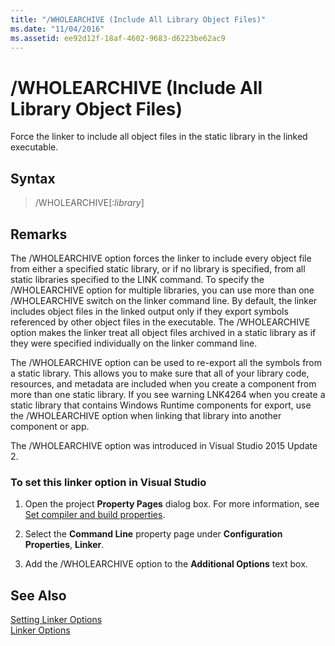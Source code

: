 ```yaml
---
title: "/WHOLEARCHIVE (Include All Library Object Files)"
ms.date: "11/04/2016"
ms.assetid: ee92d12f-18af-4602-9683-d6223be62ac9
---
```

# /WHOLEARCHIVE (Include All Library Object Files)

Force the linker to include all object files in the static library in the linked executable.

## Syntax

> /WHOLEARCHIVE[:*library*]

## Remarks

The /WHOLEARCHIVE option forces the linker to include every object file from either a specified static library, or if no library is specified, from all static libraries specified to the LINK command. To specify the /WHOLEARCHIVE option for multiple libraries, you can use more than one /WHOLEARCHIVE switch on the linker command line. By default, the linker includes object files in the linked output only if they export symbols referenced by other object files in the executable. The /WHOLEARCHIVE option makes the linker treat all object files archived in a static library as if they were specified individually on the linker command line.

The /WHOLEARCHIVE option can be used to re-export all the symbols from a static library. This allows you to make sure that all of your library code, resources, and metadata are included when you create a component from more than one static library. If you see warning LNK4264 when you create a static library that contains Windows Runtime components for export, use the /WHOLEARCHIVE option when linking that library into another component or app.

The /WHOLEARCHIVE option was introduced in Visual Studio 2015 Update 2.

### To set this linker option in Visual Studio

1. Open the project **Property Pages** dialog box. For more information, see [Set compiler and build properties](../working-with-project-properties.md).

1. Select the **Command Line** property page under **Configuration Properties**, **Linker**.

1. Add the /WHOLEARCHIVE option to the **Additional Options** text box.

## See Also

[Setting Linker Options](linking.md)<br/>
[Linker Options](linker-options.md)